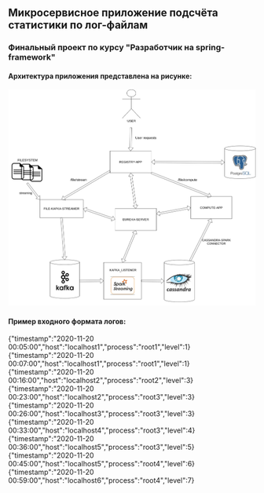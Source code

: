 ## Микросервисное приложение подсчёта статистики по лог-файлам  
### Финальный проект по курсу "Разработчик на spring-framework"  
#### Архитектура приложения представлена на рисунке:  
![final-project](static/final-project.jpg)
#### Пример входного формата логов:  
{"timestamp":"2020-11-20 00:05:00","host":"localhost1","process":"root1","level":1}  
{"timestamp":"2020-11-20 00:07:00","host":"localhost1","process":"root1","level":1}  
{"timestamp":"2020-11-20 00:16:00","host":"localhost2","process":"root2","level":3}  
{"timestamp":"2020-11-20 00:23:00","host":"localhost2","process":"root3","level":3}  
{"timestamp":"2020-11-20 00:26:00","host":"localhost3","process":"root3","level":3}  
{"timestamp":"2020-11-20 00:33:00","host":"localhost4","process":"root3","level":4}  
{"timestamp":"2020-11-20 00:36:00","host":"localhost5","process":"root3","level":5}  
{"timestamp":"2020-11-20 00:45:00","host":"localhost5","process":"root4","level":6}  
{"timestamp":"2020-11-20 00:59:00","host":"localhost6","process":"root4","level":7}  
